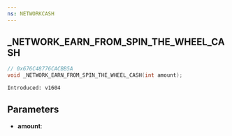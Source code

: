 ```yaml
---
ns: NETWORKCASH
---
```

## _NETWORK_EARN_FROM_SPIN_THE_WHEEL_CASH

```c
// 0x676C48776CACBB5A
void _NETWORK_EARN_FROM_SPIN_THE_WHEEL_CASH(int amount);
```

```
Introduced: v1604
```

## Parameters
* **amount**:

